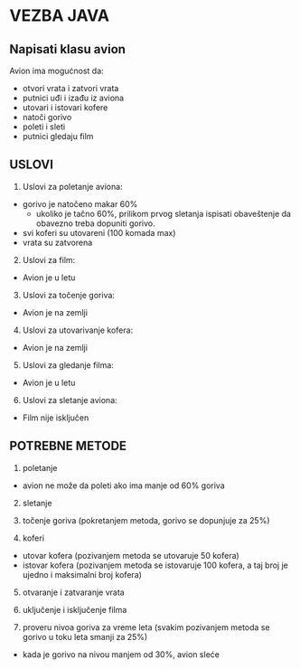 # VEZBA JAVA

## Napisati klasu avion

Avion ima mogućnost da:
- otvori vrata i zatvori vrata
- putnici uđi i izađu iz aviona
- utovari i istovari kofere
- natoči gorivo
- poleti i sleti
- putnici gledaju film



## USLOVI

1. Uslovi za poletanje aviona:
- gorivo je natočeno makar 60%
	- ukoliko je tačno 60%, prilikom prvog sletanja ispisati obaveštenje da obavezno treba dopuniti gorivo.
- svi koferi su utovareni (100 komada max)
- vrata su zatvorena

2. Uslovi za film:
- Avion je u letu

3. Uslovi za točenje goriva:
- Avion je na zemlji

4. Uslovi za utovarivanje kofera:
- Avion je na zemlji

5. Uslovi za gledanje filma:
- Avion je u letu

6. Uslovi za sletanje aviona:
- Film nije isključen





## POTREBNE METODE

1. poletanje
- avion ne može da poleti ako ima manje od 60% goriva
	
2. sletanje

3. točenje goriva (pokretanjem metoda, gorivo se dopunjuje za 25%)
	
4. koferi
- utovar kofera (pozivanjem metoda se utovaruje 50 kofera)
- istovar kofera (pozivanjem metoda se istovaruje 100 kofera, a taj broj je ujedno i maksimalni broj kofera)
	
5. otvaranje i zatvaranje vrata
	
6. uključenje i isključenje filma
	
7. proveru nivoa goriva za vreme leta (svakim pozivanjem metoda se gorivo u toku leta smanji za 25%)
- kada je gorivo na nivou manjem od 30%, avion sleće
	
